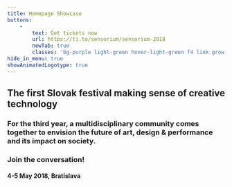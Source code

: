 ```yaml
---
title: Homepage Showcase
buttons:
    -
        text: Get tickets now
        url: https://ti.to/sensorium/sensorium-2018
        newTab: true
        classes: 'bg-purple light-green hover-light-green f4 link grow ba bw1 ph3 pv2 mb2 dib'
hide_in_menu: true
showAnimatedLogotype: true
---
```


## The first Slovak festival making sense of creative technology
### For the third year, a multidisciplinary community comes together to envision the future of art, design & performance and its impact on society.
### Join the conversation!
#### 4-5 May 2018, Bratislava